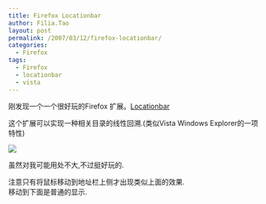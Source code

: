 ```yaml
---
title: Firefox Locationbar
author: Filia.Tao
layout: post
permalink: /2007/03/12/firefox-locationbar/
categories:
  - Firefox
tags:
  - Firefox
  - locationbar
  - vista
---
```

刚发现一个一个很好玩的Firefox 扩展。[Locationbar][1]

这个扩展可以实现一种相关目录的线性回溯.(类似Vista Windows Explorer的一项特性)

![][2]

虽然对我可能用处不大,不过挺好玩的.

注意只有将鼠标移动到地址栏上侧才出现类似上面的效果.  
移动到下面是普通的显示.

 [1]: https://addons.mozilla.org/firefox/4014/
 [2]: http://blog.ftao.org/wp-content/uploads/2007/03/firefox-locationbar.jpg
